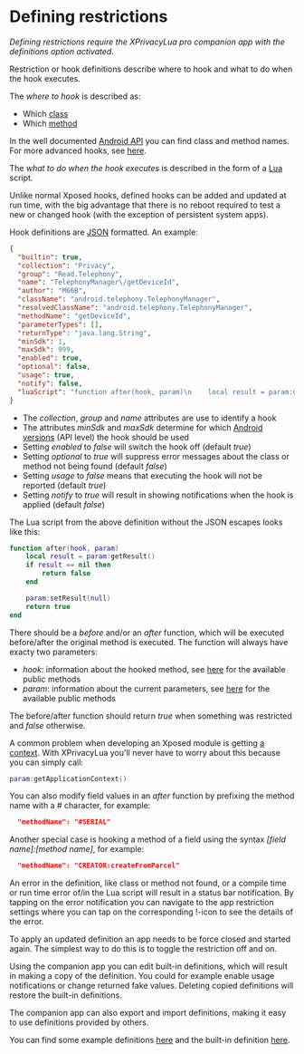 Defining restrictions
=====================

*Defining restrictions require the XPrivacyLua pro companion app with the definitions option activated.*

Restriction or hook definitions describe where to hook and what to do when the hook executes.

The *where to hook* is described as:

* Which [class](https://developer.android.com/reference/java/lang/Class.html)
* Which [method](https://developer.android.com/reference/java/lang/reflect/Method.html)

In the well documented [Android API](https://developer.android.com/reference/packages.html) you can find class and method names.
For more advanced hooks, see [here](https://github.com/rovo89/XposedBridge/wiki/Development-tutorial#exploring-your-target-and-finding-a-way-to-modify-it).

The *what to do when the hook executes* is described in the form of a [Lua](https://www.lua.org/pil/contents.html) script.

Unlike normal Xposed hooks, defined hooks can be added and updated at run time, with the big advantage that there is no reboot required to test a new or changed hook
(with the exception of persistent system apps).

Hook definitions are [JSON](https://en.wikipedia.org/wiki/JSON) formatted. An example:

```JSON
{
  "builtin": true,
  "collection": "Privacy",
  "group": "Read.Telephony",
  "name": "TelephonyManager\/getDeviceId",
  "author": "M66B",
  "className": "android.telephony.TelephonyManager",
  "resolvedClassName": "android.telephony.TelephonyManager",
  "methodName": "getDeviceId",
  "parameterTypes": [],
  "returnType": "java.lang.String",
  "minSdk": 1,
  "maxSdk": 999,
  "enabled": true,
  "optional": false,
  "usage": true,
  "notify": false,
  "luaScript": "function after(hook, param)\n    local result = param:getResult()\n    if result == nil then\n        return false\n    end\n\n    param:setResult(null)\n    return true\nend\n"
}
```

* The *collection*, *group* and *name* attributes are use to identify a hook
* The attributes *minSdk* and *maxSdk* determine for which [Android versions](https://source.android.com/setup/build-numbers) (API level) the hook should be used
* Setting *enabled* to *false* will switch the hook off (default *true*)
* Setting *optional* to *true* will suppress error messages about the class or method not being found (default *false*)
* Setting *usage* to *false* means that executing the hook will not be reported (default *true*)
* Setting *notify* to *true* will result in showing notifications when the hook is applied (default *false*)

The Lua script from the above definition without the JSON escapes looks like this:

```Lua
function after(hook, param)
	local result = param:getResult()
	if result == nil then
		return false
	end

	param:setResult(null)
	return true
end
```

There should be a *before* and/or an *after* function, which will be executed before/after the original method is executed.
The function will always have exacty two parameters:

* *hook*: information about the hooked method, see [here](https://github.com/M66B/XPrivacyLua/blob/master/app/src/main/java/eu/faircode/xlua/XHook.java) for the available public methods
* *param*: information about the current parameters, see [here](https://github.com/M66B/XPrivacyLua/blob/master/app/src/main/java/eu/faircode/xlua/XParam.java) for the available public methods

The before/after function should return *true* when something was restricted and *false* otherwise.

A common problem when developing an Xposed module is getting [a context](https://developer.android.com/reference/android/content/Context.html).
With XPrivacyLua you'll never have to worry about this because you can simply call:

```Lua
param:getApplicationContext()
```

You can also modify field values in an *after* function by prefixing the method name with a # character, for example:

```JSON
  "methodName": "#SERIAL"
```

Another special case is hooking a method of a field using the syntax *[field name]:[method name]*, for example:

```JSON
  "methodName": "CREATOR:createFromParcel"
```

An error in the definition, like class or method not found, or a compile time or run time error of/in the Lua script will result in a status bar notification.
By tapping on the error notification you can navigate to the app restriction settings where you can tap on the corresponding !-icon to see the details of the error.

To apply an updated definition an app needs to be force closed and started again.
The simplest way to do this is to toggle the restriction off and on.

Using the companion app you can edit built-in definitions, which will result in making a copy of the definition.
You could for example enable usage notifications or change returned fake values.
Deleting copied definitions will restore the built-in definitions.

The companion app can also export and import definitions, making it easy to use definitions provided by others.

You can find some example definitions [here](https://github.com/M66B/XPrivacyLua/tree/master/examples)
and the built-in definition [here](https://github.com/M66B/XPrivacyLua/tree/master/app/src/main/assets).
